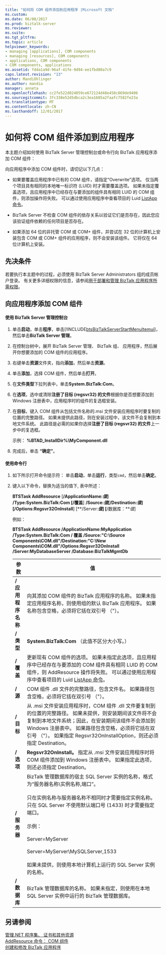 ```yaml
---
title: "如何将 COM 组件添加到应用程序 |Microsoft 文档"
ms.custom: 
ms.date: 06/08/2017
ms.prod: biztalk-server
ms.reviewer: 
ms.suite: 
ms.tgt_pltfrm: 
ms.topic: article
helpviewer_keywords:
- managing [applications], COM components
- managing [resources], COM components
- applications, COM components
- COM components, applications
ms.assetid: fdda1a9d-96af-41fe-9d94-ee1fbd80a7c9
caps.latest.revision: "13"
author: MandiOhlinger
ms.author: mandia
manager: anneta
ms.openlocfilehash: cc2fe522d024059ce672124d48e458c869de9406
ms.sourcegitcommit: 3fc338e52d5dbca2c3ea1685a2faafc7582fe23a
ms.translationtype: MT
ms.contentlocale: zh-CN
ms.lasthandoff: 12/01/2017
---
```

# <a name="how-to-add-a-com-component-to-an-application"></a>如何将 COM 组件添加到应用程序
本主题介绍如何使用 BizTalk Server 管理控制台或命令行向 BizTalk 应用程序添加 COM 组件：  
  
 向应用程序中添加 COM 组件时，请切记以下几点：  
  
-   如果要覆盖应用程序中已有的 COM 组件，请指定“Overwrite”选项。 仅当两个项目具有相同的本地唯一标识符 (LUID) 时才需要覆盖选项。 如果未指定覆盖选项，且应用程序中已经存在与要添加的组件具有相同 LUID 的 COM 组件，则添加操作将失败。 可以通过使用应用程序中查看项目的 Luid [ListApp 命令](../core/listapp-command.md)。  
  
-   BizTalk Server 不检查 COM 组件的依存关系以验证它们是否存在，因此您应该验证组件依赖的任何项目是否存在。  
  
-   如果添加 64 位的非托管 COM 或 COM+ 组件，并尝试在 32 位的计算机上安装包含 COM 或 COM+ 组件的应用程序，则不会安装该组件。 它将仅在 64 位计算机上安装。  
  
## <a name="prerequisites"></a>先决条件  
 若要执行本主题中的过程，必须使用 BizTalk Server Administrators 组的成员帐户登录。 有关更多详细权限的信息，请参阅[用于部署和管理 BizTalk 应用程序所需权限](../core/permissions-required-for-deploying-and-managing-a-biztalk-application.md)。  
  
## <a name="to-add-a-com-component-to-an-application"></a>向应用程序添加 COM 组件  
  
#### <a name="using-the-biztalk-server-administration-console"></a>使用 BizTalk Server 管理控制台  
  
1.  单击**启动**，单击**程序**，单击[!INCLUDE[btsBizTalkServerStartMenuItemui](../includes/btsbiztalkserverstartmenuitemui-md.md)]，然后单击**BizTalk Server 管理**。  
  
2.  在控制台树中，展开 BizTalk Server 管理、 BizTalk 组、 应用程序，然后展开你想要添加的 COM 组件的应用程序。  
  
3.  右键单击**资源**文件夹，指向**添加**，然后单击**资源**。  
  
4.  单击**添加**，选择 COM 组件，然后单击**打开**。  
  
5.  在**文件类型**下拉列表中，单击**System.BizTalk:Com**。  
  
6.  在**选项**，选中或清除**注册了目标 (regsvr32) 的文件**根据你是否想要添加到 Windows 注册表中，应用程序时的组件的复选框安装。  
  
7.  在**目标**，键入 COM 组件从包括文件名称的.msi 文件安装应用程序时要复制的位置的完整路径。 如果未提供此路径，则在安装过程中，该文件不会复制到本地文件系统。 此路径是必需的如果你选择**注册了目标 (regsvr32) 的文件**上一步中的复选框。  
  
     示例： **%BTAD_InstallDir%\MyComponent.dll**  
  
8.  完成后，单击 **“确定”**。  
  
#### <a name="using-the-command-line"></a>使用命令行  
  
1.  如下所示打开命令提示符： 单击**启动**，单击**运行**，类型`cmd`，然后单击**确定**。  
  
2.  键入以下命令，替换为适当的值下, 表中所述：  
  
     **BTSTask AddResource** [**/ApplicationName:***值*] **/Type:System.BizTalk:Com** [**/覆盖**] **/Source:***值*[**/Destination:***值*] [**/Options:Regsvr32OnInstall**] [**/Server:***值*] [**/数据库：***值*]  
  
     例如：  
  
     **BTSTask AddResource /ApplicationName:MyApplication /Type:System.BizTalk:Com / 覆盖 /Source:"C:\Source Components\COM.dll"/Destination:"C:\New Components\COM.dll"/Options:Regsvr32OnInstall /Server:MyDatabaseServer /Database:BizTalkMgmtDb**  
  
    |参数|值|  
    |---------------|-----------|  
    |**/ 应用程序名称**|向其添加 COM 组件的 BizTalk 应用程序的名称。 如果未指定应用程序名称，则使用组的默认 BizTalk 应用程序。 如果名称包含空格，必须将它括在双引号 （"）。|  
    |**/ 类型**|**System.BizTalk:Com** （此值不区分大小写。）|  
    |**/ 覆盖**|更新现有 COM 组件的选项。 如果未指定此选项，且应用程序中已经存在与要添加的 COM 组件具有相同 LUID 的 COM 组件，则 AddResource 操作将失败。 可以通过使用应用程序中查看项目的 Luid [ListApp 命令](../core/listapp-command.md)。|  
    |**/ 源**|COM 组件 .dll 文件的完整路径，包含文件名。 如果路径包含空格，必须将它括在双引号 （"）。|  
    |**/ 目标**|从 .msi 文件安装应用程序时，COM 组件 .dll 文件要复制到的位置的完整路径。 如果未提供，则安装期间该文件将不会复制到本地文件系统；因此，在安装期间该组件不会添加到 Windows 注册表中。 如果路径包含空格，必须将它括在双引号 （"）。 如果指定 Regsvr32OnInstallOption，则还必须指定 Destination。|  
    |**/ 选项**|**Regsvr32OnInstall。** 指定从 .msi 文件安装应用程序时将 COM 组件添加到 Windows 注册表中。 如果指定此选项，则还必须指定 Destination。|  
    |**/ 服务器**|BizTalk 管理数据库的宿主 SQL Server 实例的名称，格式为“服务器名称\实例名称,端口”。<br /><br /> 只在实例名称与服务器名称不相同时才需要指定实例名称。 只在 SQL Server 不使用默认端口号 (1433) 时才需要指定端口。<br /><br /> 示例：<br /><br /> Server=MyServer<br /><br /> Server=MyServer\MySQLServer,1533<br /><br /> 如果未提供，则使用本地计算机上运行的 SQL Server 实例的名称。|  
    |**/ 数据库**|BizTalk 管理数据库的名称。 如果未指定，则使用在本地 SQL Server 实例中运行的 BizTalk 管理数据库。|  
  
## <a name="see-also"></a>另请参阅  
 [管理.NET 程序集、 证书和其他资源](../core/managing-net-assemblies-certificates-and-other-resources.md)   
 [AddResource 命令： COM 组件](../core/addresource-command-com-component.md)   
 [创建和修改 BizTalk 应用程序](../core/creating-and-modifying-biztalk-applications.md)